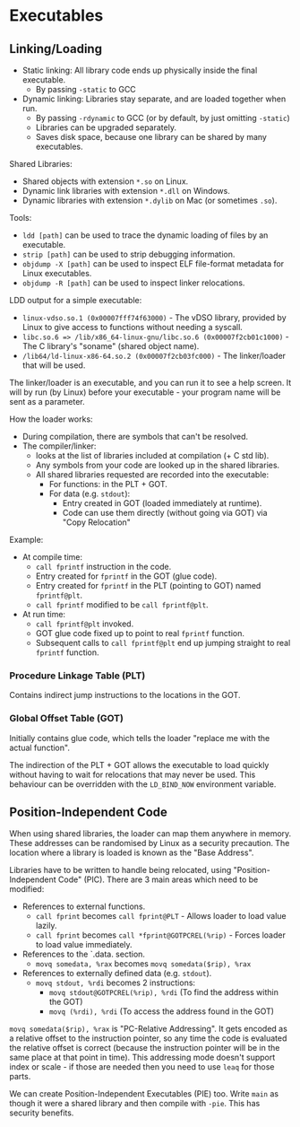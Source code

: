# Executables

## Linking/Loading

- Static linking: All library code ends up physically inside the final executable.
  - By passing `-static` to GCC
- Dynamic linking: Libraries stay separate, and are loaded together when run.
  - By passing `-rdynamic` to GCC (or by default, by just omitting `-static`)
  - Libraries can be upgraded separately.
  - Saves disk space, because one library can be shared by many executables.

Shared Libraries:

- Shared objects with extension `*.so` on Linux.
- Dynamic link libraries with extension `*.dll` on Windows.
- Dynamic libraries with extension `*.dylib` on Mac (or sometimes `.so`).

Tools:

- `ldd [path]` can be used to trace the dynamic loading of files by an executable.
- `strip [path]` can be used to strip debugging information.
- `objdump -X [path]` can be used to inspect ELF file-format metadata for Linux executables.
- `objdump -R [path]` can be used to inspect linker relocations.

LDD output for a simple executable:

- `linux-vdso.so.1 (0x00007fff74f63000)` - The vDSO library, provided by Linux to give access to functions without needing a syscall.
- `libc.so.6 => /lib/x86_64-linux-gnu/libc.so.6 (0x00007f2cb01c1000)` - The C library's "soname" (shared object name).
- `/lib64/ld-linux-x86-64.so.2 (0x00007f2cb03fc000)` - The linker/loader that will be used.

The linker/loader is an executable, and you can run it to see a help screen. It will by run (by
Linux) before your executable - your program name will be sent as a parameter.

How the loader works:

- During compilation, there are symbols that can't be resolved.
- The compiler/linker:
  - looks at the list of libraries included at compilation (+ C std lib).
  - Any symbols from your code are looked up in the shared libraries.
  - All shared libraries requested are recorded into the executable:
    - For functions: in the PLT + GOT.
    - For data (e.g. `stdout`):
      - Entry created in GOT (loaded immediately at runtime).
      - Code can use them directly (without going via GOT) via "Copy Relocation"

Example:

- At compile time:
  - `call fprintf` instruction in the code.
  - Entry created for `fprintf` in the GOT (glue code).
  - Entry created for `fprintf` in the PLT (pointing to GOT) named `fprintf@plt`.
  - `call fprintf` modified to be `call fprintf@plt`.
- At run time:
  - `call fprintf@plt` invoked.
  - GOT glue code fixed up to point to real `fprintf` function.
  - Subsequent calls to `call fprintf@plt` end up jumping straight to real `fprintf` function.

### Procedure Linkage Table (PLT)

Contains indirect jump instructions to the locations in the GOT.

### Global Offset Table (GOT)

Initially contains glue code, which tells the loader "replace me with the actual function".

The indirection of the PLT + GOT allows the executable to load quickly without having to wait for
relocations that may never be used. This behaviour can be overridden with the `LD_BIND_NOW`
environment variable.

## Position-Independent Code

When using shared libraries, the loader can map them anywhere in memory. These addresses can be
randomised by Linux as a security precaution. The location where a library is loaded is known as
the "Base Address".

Libraries have to be written to handle being relocated, using "Position-Independent Code" (PIC).
There are 3 main areas which need to be modified:

- References to external functions.
  - `call fprint` becomes `call fprint@PLT` - Allows loader to load value lazily.
  - `call fprint` becomes `call *fprint@GOTPCREL(%rip)` - Forces loader to load value immediately.
- References to the `.data. section.
  - `movq somedata, %rax` becomes `movq somedata($rip), %rax`
- References to externally defined data (e.g. `stdout`).
  - `movq stdout, %rdi` becomes 2 instructions:
    - `movq stdout@GOTPCREL(%rip), %rdi` (To find the address within the GOT)
    - `movq (%rdi), %rdi` (To access the address found in the GOT)

`movq somedata($rip), %rax` is "PC-Relative Addressing". It gets encoded as a relative offset to
the instruction pointer, so any time the code is evaluated the relative offset is correct (because
the instruction pointer will be in the same place at that point in time). This addressing mode
doesn't support index or scale - if those are needed then you need to use `leaq` for those parts.

We can create Position-Independent Executables (PIE) too. Write `main` as though it were a shared
library and then compile with `-pie`. This has security benefits.
